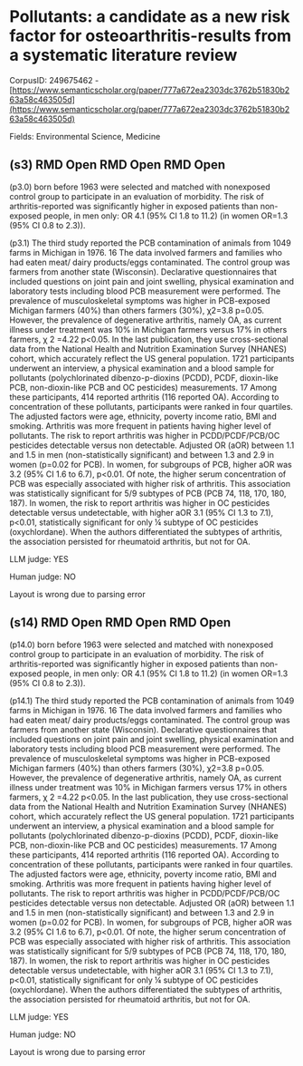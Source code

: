 # Pollutants: a candidate as a new risk factor for osteoarthritis-results from a systematic literature review

CorpusID: 249675462 - [https://www.semanticscholar.org/paper/777a672ea2303dc3762b51830b263a58c463505d](https://www.semanticscholar.org/paper/777a672ea2303dc3762b51830b263a58c463505d)

Fields: Environmental Science, Medicine

## (s3) RMD Open RMD Open RMD Open
(p3.0) born before 1963 were selected and matched with nonexposed control group to participate in an evaluation of morbidity. The risk of arthritis-reported was significantly higher in exposed patients than non-exposed people, in men only: OR 4.1 (95% CI 1.8 to 11.2) (in women OR=1.3 (95% CI 0.8 to 2.3)).

(p3.1) The third study reported the PCB contamination of animals from 1049 farms in Michigan in 1976. 16 The data involved farmers and families who had eaten meat/ dairy products/eggs contaminated. The control group was farmers from another state (Wisconsin). Declarative questionnaires that included questions on joint pain and joint swelling, physical examination and laboratory tests including blood PCB measurement were performed. The prevalence of musculoskeletal symptoms was higher in PCB-exposed Michigan farmers (40%) than others farmers (30%), χ2=3.8 p=0.05. However, the prevalence of degenerative arthritis, namely OA, as current illness under treatment was 10% in Michigan farmers versus 17% in others farmers, χ 2 =4.22 p<0.05. In the last publication, they use cross-sectional data from the National Health and Nutrition Examination Survey (NHANES) cohort, which accurately reflect the US general population. 1721 participants underwent an interview, a physical examination and a blood sample for pollutants (polychlorinated dibenzo-p-dioxins (PCDD), PCDF, dioxin-like PCB, non-dioxin-like PCB and OC pesticides) measurements. 17 Among these participants, 414 reported arthritis (116 reported OA). According to concentration of these pollutants, participants were ranked in four quartiles. The adjusted factors were age, ethnicity, poverty income ratio, BMI and smoking. Arthritis was more frequent in patients having higher level of pollutants. The risk to report arthritis was higher in PCDD/PCDF/PCB/OC pesticides detectable versus non detectable. Adjusted OR (aOR) between 1.1 and 1.5 in men (non-statistically significant) and between 1.3 and 2.9 in women (p=0.02 for PCB). In women, for subgroups of PCB, higher aOR was 3.2 (95% CI 1.6 to 6.7), p<0.01. Of note, the higher serum concentration of PCB was especially associated with higher risk of arthritis. This association was statistically significant for 5/9 subtypes of PCB (PCB 74, 118, 170, 180, 187). In women, the risk to report arthritis was higher in OC pesticides detectable versus undetectable, with higher aOR 3.1 (95% CI 1.3 to 7.1), p<0.01, statistically significant for only ¼ subtype of OC pesticides (oxychlordane). When the authors differentiated the subtypes of arthritis, the association persisted for rheumatoid arthritis, but not for OA.

LLM judge: YES

Human judge: NO

Layout is wrong due to parsing error

## (s14) RMD Open RMD Open RMD Open
(p14.0) born before 1963 were selected and matched with nonexposed control group to participate in an evaluation of morbidity. The risk of arthritis-reported was significantly higher in exposed patients than non-exposed people, in men only: OR 4.1 (95% CI 1.8 to 11.2) (in women OR=1.3 (95% CI 0.8 to 2.3)).

(p14.1) The third study reported the PCB contamination of animals from 1049 farms in Michigan in 1976. 16 The data involved farmers and families who had eaten meat/ dairy products/eggs contaminated. The control group was farmers from another state (Wisconsin). Declarative questionnaires that included questions on joint pain and joint swelling, physical examination and laboratory tests including blood PCB measurement were performed. The prevalence of musculoskeletal symptoms was higher in PCB-exposed Michigan farmers (40%) than others farmers (30%), χ2=3.8 p=0.05. However, the prevalence of degenerative arthritis, namely OA, as current illness under treatment was 10% in Michigan farmers versus 17% in others farmers, χ 2 =4.22 p<0.05. In the last publication, they use cross-sectional data from the National Health and Nutrition Examination Survey (NHANES) cohort, which accurately reflect the US general population. 1721 participants underwent an interview, a physical examination and a blood sample for pollutants (polychlorinated dibenzo-p-dioxins (PCDD), PCDF, dioxin-like PCB, non-dioxin-like PCB and OC pesticides) measurements. 17 Among these participants, 414 reported arthritis (116 reported OA). According to concentration of these pollutants, participants were ranked in four quartiles. The adjusted factors were age, ethnicity, poverty income ratio, BMI and smoking. Arthritis was more frequent in patients having higher level of pollutants. The risk to report arthritis was higher in PCDD/PCDF/PCB/OC pesticides detectable versus non detectable. Adjusted OR (aOR) between 1.1 and 1.5 in men (non-statistically significant) and between 1.3 and 2.9 in women (p=0.02 for PCB). In women, for subgroups of PCB, higher aOR was 3.2 (95% CI 1.6 to 6.7), p<0.01. Of note, the higher serum concentration of PCB was especially associated with higher risk of arthritis. This association was statistically significant for 5/9 subtypes of PCB (PCB 74, 118, 170, 180, 187). In women, the risk to report arthritis was higher in OC pesticides detectable versus undetectable, with higher aOR 3.1 (95% CI 1.3 to 7.1), p<0.01, statistically significant for only ¼ subtype of OC pesticides (oxychlordane). When the authors differentiated the subtypes of arthritis, the association persisted for rheumatoid arthritis, but not for OA.

LLM judge: YES

Human judge: NO

Layout is wrong due to parsing error
